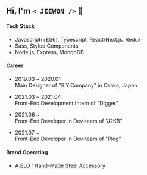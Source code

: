 ## Hi, I'm `< JEEWON />`  👻

#### Tech Stack
  + Javascript(+ES6), Typescript, React/Next.js, Redux
  + Sass, Styled Components
  + Node.js, Express, MongoDB

#### Career
  + 2019.03 ~ 2020.01 <br/>
    Main Designer of "S.Y.Company" in Osaka, Japan

  + 2021.03 ~ 2021.04 <br/>
    Front-End Development Intern of "Digger"
  
  + 2021.06 ~ <br/>
    Front-End Developer in Dev-team of "J2KB"
    
  + 2021.07 ~ <br/>
    Front-End Developer in Dev-team of "Plog"
  
#### Brand Operating
  + [A.ELO : Hand-Made Steel Accessory](https://www.idus.com/a-elo)
